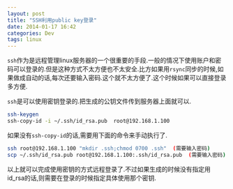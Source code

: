 ```yaml
---
layout: post
title: "SSH利用public key登录"
date: 2014-01-17 16:42
categories: Dev
tags: linux
---
```



`ssh`作为是远程管理linux服务器的一个很重要的手段.一般的情况下使用账户和密码可以登录的.但是这种方式不太方便也不太安全.比方如果用`rsync`同步的时候,如果做成自动的话,每次还要输入密码.这个就不太方便了.这个时候如果可以直接登录多方便.

`ssh`是可以使用密钥登录的.把生成的公钥文件传到服务器上面就可以.

```bash
ssh-keygen
ssh-copy-id -i ~/.ssh/id_rsa.pub  root@192.168.1.100

```
如果没有`ssh-copy-id`的话,需要用下面的命令来手动执行了.
```bash
ssh root@192.168.1.100 "mkdir .ssh;chmod 0700 .ssh"  (需要输入密码)
scp ~/.ssh/id_rsa.pub root@192.168.1.100:.ssh/id_rsa.pub  (需要输入密码)
```

以上就可以完成使用密钥的方式远程登录了.不过如果生成的时候没有指定用id_rsa的话,则需要在登录的时候指定具体使用那个密钥.
